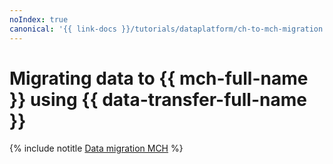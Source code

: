 ```yaml
---
noIndex: true
canonical: '{{ link-docs }}/tutorials/dataplatform/ch-to-mch-migration'
---
```


# Migrating data to {{ mch-full-name }} using {{ data-transfer-full-name }}

{% include notitle [Data migration MCH](../../_tutorials/dataplatform/datatransfer/managed-clickhouse.md) %}
